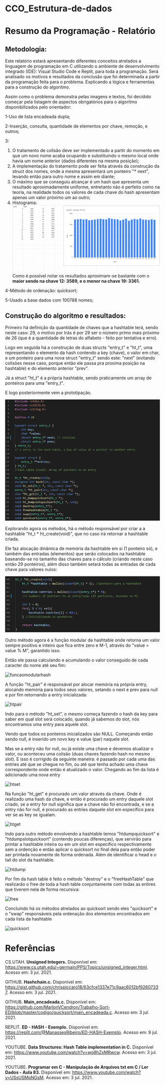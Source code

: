 # CCO_Estrutura-de-dados
# Resumo da Programação - Relatório
## Metodologia:

Este relatório estará apresentando diferentes conceitos atrelados a linguagem de programação em C utilizando o ambiente de desenvolvimento integrado (IDE): Visual Studio Code e Replit, para toda a programação. Será analisado os motivos e resultados da conclusão que foi determinada a partir da programação feita para o problema. Explicando a lógica e ferramentas para a construção do algoritmo.

Assim como o problema demonstra pelas imagens e textos, foi decidido começar pela listagem de aspectos obrigatórios para o algoritmo disponibilizados pelo orientador:

1-Uso de lista encadeada dupla;

2-Inserção, consulta, quantidade de elementos por chave, remoção, e outros;

3:
  1. O tratamento de colisão deve ser implementado a partir do momento em que um novo nome acaba ocupando e substituindo o mesmo local onde havia um nome anterior (dados diferentes na mesma posição);
  2. A implementação do tratamento pode ser feita através da construção da struct dos nomes, onde a mesma apresentará um ponteiro "* next", levando então para outro nome e assim em diante;
  3. O máximo que se conseguiu alcançar é um hash que apresenta um resultado aproximadamente uniforme, entretanto não é perfeito como na teoria, na realidade todos os valores de cada chave do hash apresentam apenas um valor próximo um ao outro;
  4. Histograma:
![histograma](https://github.com/ArthurMS15/CCO_Estrutura-de-dados/blob/main/Histograma.png)   
Como é possível notar os resultados aproximam-se bastante com o **maior sendo na chave 12: 3589, e o menor na chave 19: 3361.**

4-Método de ordenação: quicksort;

5-Usado a base dados com 100788 nomes;

## Construção do algoritmo e resultados:

Primeiro há definição da quantidade de chaves que a hashtable terá, sendo neste caso: 29, o motivo por trás é por 29 ser o número primo mais próximo de 26 (que é a quantidade de letras do alfabeto - feito por tentativa e erro).

Logo em seguida há a construção de duas structs "entry_t" e "ht_t", uma representando o elemento da hash contendo a key (chave), o valor em char, e um ponteiro para uma nova struct "entry_t" sendo este: "next" (evitando colisões nesse caso, porque então ele passa pra proxima posição na hashtable) e do elemento anterior "prev".

Já a struct "ht_t" é a própria hashtable, sendo praticamente um array de ponteiros para uma "entry_t".

E logo posteriormente vem a prototipação.

![code1](https://github.com/ArthurMS15/CCO_Estrutura-de-dados/blob/main/code1.png) 

Explorando agora os métodos, há o método responsável por criar a a hashtable "ht_t * ht_create(void)", que no caso irá retornar a hashtable criada. 

Ele faz alocação dinâmica de memória da hashtable em si (1 ponteiro só), e também das entradas (elementos) que serão colocados na hashtable baseando-se no tamanho das chaves para o cálculo (criando neste caso então 29 ponteiros), além disso também setará todas as entradas de cada chave para valores nulos:

![htcreate](https://github.com/ArthurMS15/CCO_Estrutura-de-dados/blob/main/htcreate.png) 

Outro método agora é a função modular da hashtable onde retorna um valor sempre positivo e inteiro que fica entre zero e M-1, através do "value = value % M", garantido isso.

Então ele passa calculando e acumulando o valor conseguido de cada caracter do nome até seu fim:

![funcaomodularhash](https://user-images.githubusercontent.com/66339390/125346157-c996bf80-e32f-11eb-8f6e-3e469d98282d.png)

A função "ht_pair" é responsável por alocar memória na própria entry, alocando memória para todos seus valores, setando o next e prev para null e por fim retornando a entry inicializada:

![htpair](https://user-images.githubusercontent.com/66339390/125349055-69098180-e333-11eb-8e17-9df099330124.png)

Indo para o método "ht_set", o mesmo começa fazendo o hash da key para saber em qual slot será colocado, quando já sabemos do slot, nós encontramos uma entry para aquele slot.

Vendo que todos os ponteiros inicializados são NULL. Começando então sendo null, é inserido um novo key e value (par) naquele slot. 

Mas se a entry não for null, ou já existe uma chave e devemos atualizar o valor, ou aconteceu uma colisão (duas chaves fazendo hash no mesmo slot). E isso é corrigido da seguinte maneira: é passado por cada uma das entries até que se chegue no fim, ou até que tenha achado uma chave correspondente onde então é atualizado o valor. Chegando ao fim da lista é adicionado uma nova entry

![htset](https://user-images.githubusercontent.com/66339390/125347240-0f07bc80-e331-11eb-8569-fe43bdccebbd.png)

Na função "ht_get" é procurado um valor através da chave. Onde é realizado uma hash da chave, e então é procurado um entry daquele slot criado, se a entry for null significa que a chave não foi encontrada, e se a entry não for null, é procurado as entries daquele slot em específico para ver se as key se igualam.

![htget](https://user-images.githubusercontent.com/66339390/125349621-25634780-e334-11eb-898e-d06eb4ea8eae.png)

Indo para outro método envolvendo a hashtable temos "htdumpquicksort" e "htdumpslotquicksort" (contendo poucas diferenças), que servirão para printar a hashtable inteira ou em um slot em específico respectivamente sem a ordenção e então aplicar o quicksort no final dela para então poder ser printada novamente de forma ordenada.
Além de identificar o head e o tail do slot da hashtable.

![htdump](https://user-images.githubusercontent.com/66339390/125350766-9e16d380-e335-11eb-8d53-a60ee351bb45.png)

Por fim da hash table é feito o método "destroy" e o "freeHashTable" que realizarão o free de toda a hash table conjuntamente com todas as entires que tiverem nela de forma recursiva:

![free](https://user-images.githubusercontent.com/66339390/125351033-f3eb7b80-e335-11eb-91c6-532e7ae0495d.png)

Concluindo há os métodos atrelados ao quicksort sendo eles "quicksort" e o "swap" responsáveis pela ordenação dos elementos encontrados em cada lista da hashtable

![quicksort](https://user-images.githubusercontent.com/66339390/125352439-a4a64a80-e337-11eb-99f5-eaf132e8e11c.png)


# Referências

CS.UTAH. **Unsigned Integers.** Disponível em: <https://www.cs.utah.edu/~germain/PPS/Topics/unsigned_integer.html>. Acesso em: 3 jul. 2021.

GITHUB. **Hashchain.c.** Disponível em: <https://gist.github.com/chrispiccaro18/63cfce1337e71c9aac6012bf92607337>. Acesso em: 3 jul. 2021.

GITHUB. **Main_encadeada.c.** Disponível em: <https://github.com/MarlonVCendron/Trabalho-Sort-ED/blob/master/codigo/quicksort/main_encadeada.c>. Acesso em: 3 jul. 2021.

REPLIT. **ED - HASH - Exemplo.** Disponível em: <https://replit.com/@ManassesRibeiro/ED-HASH-Exemplo>. Acesso em: 9 jul. 2021.

YOUTUBE. **Data Structures: Hash Table implementation in C.** Disponível em: <https://www.youtube.com/watch?v=wg8hZxMRwcw>. Acesso em: 3 jul. 2021.

YOUTUBE. **Programar em C - Manipulação de Arquivos txt em C / Ler Dados - Aula 83.** Disponível em: <https://www.youtube.com/watch?v=USsUSMpNGsM>. Acesso em: 3 jul. 2021.
